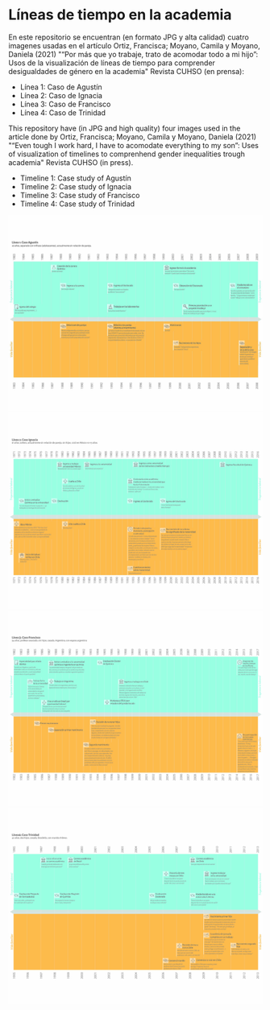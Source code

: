 # Líneas de tiempo en la academia

En este repositorio se encuentran (en formato JPG y alta calidad) cuatro imagenes usadas en el artículo Ortiz, Francisca; Moyano, Camila y Moyano, Daniela (2021) "“Por más que yo trabaje, trato de acomodar todo a mi hijo”: Usos de la visualización de líneas de tiempo para comprender desigualdades de género en la academia" Revista CUHSO (en prensa):

- Línea 1: Caso de Agustín 
- Línea 2: Caso de Ignacia
- Línea 3: Caso de Francisco
- Línea 4: Caso de Trinidad

This repository  have (in JPG and high quality) four images used in the article done by Ortiz, Francisca; Moyano, Camila y Moyano, Daniela (2021) "“Even tough I work hard, I have to acomodate everything to my son”: Uses of visualization of timelines to comprenhend gender inequalities trough academia" Revista CUHSO (in press). 

- Timeline 1: Case study of Agustín 
- Timeline 2: Case study of Ignacia
- Timeline 3: Case study of Francisco
- Timeline 4: Case study of Trinidad

![](linea1_casoagustin.jpg)
![](linea2_casoignacia.jpg)
![](linea3_casofrancisco.jpg)
![](linea4_casotrinidad.jpg)



